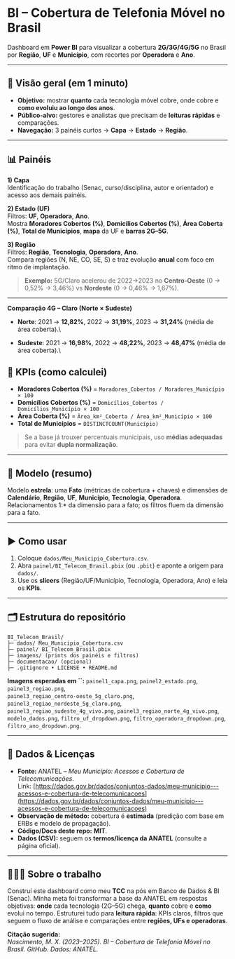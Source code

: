# BI – Cobertura de Telefonia Móvel no Brasil

Dashboard em **Power BI** para visualizar a cobertura **2G/3G/4G/5G** no Brasil por **Região**, **UF** e **Município**, com recortes por **Operadora** e **Ano**.

---

## 🔎 Visão geral (em 1 minuto)

- **Objetivo:** mostrar **quanto** cada tecnologia móvel cobre, onde cobre e **como evoluiu ao longo dos anos**.
- **Público-alvo:** gestores e analistas que precisam de **leituras rápidas** e comparações.
- **Navegação:** 3 painéis curtos → **Capa** → **Estado** → **Região**.

---

## 📊 Painéis

**1) Capa**\
Identificação do trabalho (Senac, curso/disciplina, autor e orientador) e acesso aos demais painéis.

**2) Estado (UF)**\
Filtros: **UF**, **Operadora**, **Ano**.\
Mostra **Moradores Cobertos (%)**, **Domicílios Cobertos (%)**, **Área Coberta (%)**, **Total de Municípios**, **mapa** da UF e **barras 2G–5G**.

**3) Região**\
Filtros: **Região**, **Tecnologia**, **Operadora**, **Ano**.\
Compara regiões (N, NE, CO, SE, S) e traz evolução **anual** com foco em ritmo de implantação.

> **Exemplo:** 5G/Claro acelerou de 2022→2023 no **Centro‑Oeste** (0 → 0,52% → 3,46%) vs **Nordeste** (0 → 0,46% → 1,67%).

---

**Comparação 4G – Claro (Norte × Sudeste)**

- **Norte**: 2021 → **12,82%**, 2022 → **31,19%**, 2023 → **31,24%** (média de área coberta).\


- **Sudeste**: 2021 → **16,98%**, 2022 → **48,22%**, 2023 → **48,47%** (média de área coberta).\


## 🧮 KPIs (como calculei)

- **Moradores Cobertos (%)** = `Moradores_Cobertos / Moradores_Município × 100`
- **Domicílios Cobertos (%)** = `Domicílios_Cobertos / Domicílios_Município × 100`
- **Área Coberta (%)** = `Área_km²_Coberta / Área_km²_Município × 100`
- **Total de Municípios** = `DISTINCTCOUNT(Município)`

> Se a base já trouxer percentuais municipais, uso **médias adequadas** para evitar **dupla normalização**.

---

## 🧱 Modelo (resumo)

Modelo **estrela**: uma **Fato** (métricas de cobertura + chaves) e dimensões de **Calendário**, **Região**, **UF**, **Município**, **Tecnologia**, **Operadora**.\
Relacionamentos 1:\* da dimensão para a fato; os filtros fluem da dimensão para a fato.

---

## ▶️ Como usar

1. Coloque `dados/Meu_Municipio_Cobertura.csv`.
2. Abra `painel/BI_Telecom_Brasil.pbix` (ou `.pbit`) e aponte a origem para `dados/`.
3. Use os **slicers** (Região/UF/Município, Tecnologia, Operadora, Ano) e leia os **KPIs**.

---

## 🗂️ Estrutura do repositório

```
BI_Telecom_Brasil/
├─ dados/ Meu_Municipio_Cobertura.csv
├─ painel/ BI_Telecom_Brasil.pbix
├─ imagens/ (prints dos painéis e filtros)
├─ documentacao/ (opcional)
├─ .gitignore • LICENSE • README.md
```

**Imagens esperadas em ****\`\`****:** `painel1_capa.png`, `painel2_estado.png`, `painel3_regiao.png`,\
`painel3_regiao_centro-oeste_5g_claro.png`, `painel3_regiao_nordeste_5g_claro.png`,\
`painel3_regiao_sudeste_4g_vivo.png`, `painel3_regiao_norte_4g_vivo.png`,\
`modelo_dados.png`, `filtro_uf_dropdown.png`, `filtro_operadora_dropdown.png`, `filtro_ano_dropdown.png`.

---

## 🔗 Dados & Licenças

- **Fonte:** ANATEL – *Meu Município: Acessos e Cobertura de Telecomunicações*.\
  Link: [https://dados.gov.br/dados/conjuntos-dados/meu-municipio---acessos-e-cobertura-de-telecomunicacoes](https://dados.gov.br/dados/conjuntos-dados/meu-municipio---acessos-e-cobertura-de-telecomunicacoes)
- **Observação de método:** cobertura é **estimada** (predição com base em ERBs e modelo de propagação).
- **Código/Docs deste repo:** **MIT**.
- **Dados (CSV):** seguem os **termos/licença da ANATEL** (consulte a página oficial).

---

## 🙋🏻‍♂️ Sobre o trabalho

Construí este dashboard como meu **TCC** na pós em Banco de Dados & BI (Senac). Minha meta foi transformar a base da ANATEL em respostas objetivas: **onde** cada tecnologia (2G–5G) chega, **quanto** cobre e **como** evolui no tempo. Estruturei tudo para **leitura rápida**: KPIs claros, filtros que seguem o fluxo de análise e comparações entre **regiões, UFs e operadoras**.

**Citação sugerida:**\
*Nascimento, M. X. (2023–2025). BI – Cobertura de Telefonia Móvel no Brasil. GitHub. Dados: ANATEL.*




